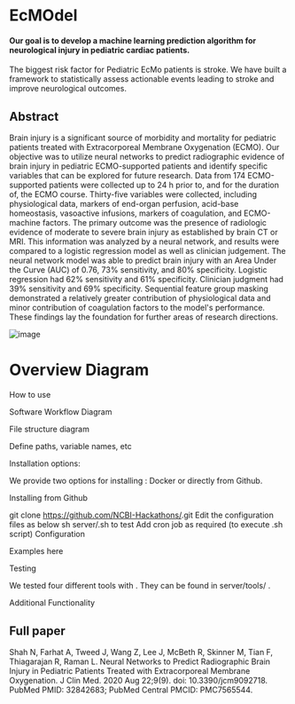 # EcMOdel

#### Our goal is to develop a machine learning prediction algorithm for neurological injury in pediatric cardiac patients.

The biggest risk factor for Pediatric EcMo patients is stroke.  We have built a framework to statistically assess actionable events leading to stroke and improve neurological outcomes.  

## Abstract
Brain injury is a significant source of morbidity and mortality for pediatric patients treated with Extracorporeal Membrane Oxygenation (ECMO). Our objective was to utilize neural networks to predict radiographic evidence of brain injury in pediatric ECMO-supported patients and identify specific variables that can be explored for future research. Data from 174 ECMO-supported patients were collected up to 24 h prior to, and for the duration of, the ECMO course. Thirty-five variables were collected, including physiological data, markers of end-organ perfusion, acid-base homeostasis, vasoactive infusions, markers of coagulation, and ECMO-machine factors. The primary outcome was the presence of radiologic evidence of moderate to severe brain injury as established by brain CT or MRI. This information was analyzed by a neural network, and results were compared to a logistic regression model as well as clinician judgement. The neural network model was able to predict brain injury with an Area Under the Curve (AUC) of 0.76, 73% sensitivity, and 80% specificity. Logistic regression had 62% sensitivity and 61% specificity. Clinician judgment had 39% sensitivity and 69% specificity. Sequential feature group masking demonstrated a relatively greater contribution of physiological data and minor contribution of coagulation factors to the model's performance. These findings lay the foundation for further areas of research directions.

![image](https://github.com/user-attachments/assets/c21f4a65-f733-4258-9ab2-8ac1f9080803)


# Overview Diagram

How to use

Software Workflow Diagram

File structure diagram

Define paths, variable names, etc

Installation options:

We provide two options for installing : Docker or directly from Github.

Installing from Github

git clone https://github.com/NCBI-Hackathons/<this software>.git
Edit the configuration files as below
sh server/<this software>.sh to test
Add cron job as required (to execute .sh script)
Configuration

Examples here

Testing

We tested four different tools with . They can be found in server/tools/ .

Additional Functionality

## Full paper
Shah N, Farhat A, Tweed J, Wang Z, Lee J, McBeth R, Skinner M, Tian F, Thiagarajan R, Raman L. Neural Networks to Predict Radiographic Brain Injury in Pediatric Patients Treated with Extracorporeal Membrane Oxygenation. J Clin Med. 2020 Aug 22;9(9). doi: 10.3390/jcm9092718. PubMed PMID: 32842683; PubMed Central PMCID: PMC7565544.


